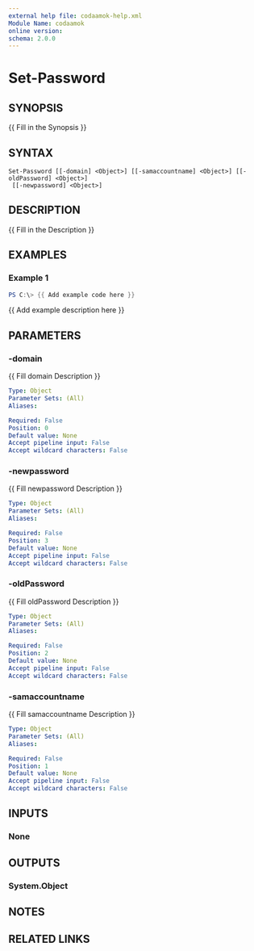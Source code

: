 ```yaml
---
external help file: codaamok-help.xml
Module Name: codaamok
online version:
schema: 2.0.0
---
```


# Set-Password

## SYNOPSIS
{{ Fill in the Synopsis }}

## SYNTAX

```
Set-Password [[-domain] <Object>] [[-samaccountname] <Object>] [[-oldPassword] <Object>]
 [[-newpassword] <Object>]
```

## DESCRIPTION
{{ Fill in the Description }}

## EXAMPLES

### Example 1
```powershell
PS C:\> {{ Add example code here }}
```

{{ Add example description here }}

## PARAMETERS

### -domain
{{ Fill domain Description }}

```yaml
Type: Object
Parameter Sets: (All)
Aliases:

Required: False
Position: 0
Default value: None
Accept pipeline input: False
Accept wildcard characters: False
```

### -newpassword
{{ Fill newpassword Description }}

```yaml
Type: Object
Parameter Sets: (All)
Aliases:

Required: False
Position: 3
Default value: None
Accept pipeline input: False
Accept wildcard characters: False
```

### -oldPassword
{{ Fill oldPassword Description }}

```yaml
Type: Object
Parameter Sets: (All)
Aliases:

Required: False
Position: 2
Default value: None
Accept pipeline input: False
Accept wildcard characters: False
```

### -samaccountname
{{ Fill samaccountname Description }}

```yaml
Type: Object
Parameter Sets: (All)
Aliases:

Required: False
Position: 1
Default value: None
Accept pipeline input: False
Accept wildcard characters: False
```

## INPUTS

### None
## OUTPUTS

### System.Object
## NOTES

## RELATED LINKS

